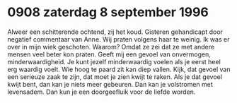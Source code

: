 # 0908 zaterdag 8 september 1996
Alweer een schitterende ochtend, zij het koud. Gisteren gehandicapt door negatief commentaar van Anne. Wij praten volgens haar te weinig. Ik was er over in mijn wiek geschoten. Waarom? Omdat ze zei dat ze met andere mensen veel beter kon praten. Geeft mij een gevoel van onvermogen, minderwaardigheid. Je kunt jezelf minderwaardig voelen als je eerst heel erg waardig voelt. Wie hoog te paard zit kan diep vallen. Kijk, dat gevoel van een serieuze zaak te zijn, dat moet je zien kwijt te raken. Als je dat gevoel kwijt bent, dan kan je niets meer gebeuren. Dan kan je volstromen met levensadem. Dan kun je een doorgeefluik voor de liefde worden.